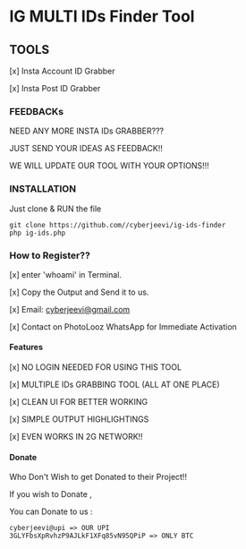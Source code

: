 # IG MULTI IDs Finder Tool

## TOOLS
[x] Insta Account ID Grabber

[x] Insta Post ID Grabber



### FEEDBACKs
NEED ANY MORE INSTA IDs GRABBER???

JUST SEND YOUR IDEAS AS FEEDBACK!!

WE WILL UPDATE OUR TOOL WITH YOUR OPTIONS!!!



### INSTALLATION
Just clone & RUN the file
```
git clone https://github.com//cyberjeevi/ig-ids-finder
php ig-ids.php
```

### How to Register??
[x] enter 'whoami' in Terminal.

[x] Copy the Output and Send it to us.

[x] Email: cyberjeevi@gmail.com

[x] Contact on PhotoLooz WhatsApp for Immediate Activation


#### Features
[x] NO LOGIN NEEDED FOR USING THIS TOOL

[x] MULTIPLE IDs GRABBING TOOL (ALL AT ONE PLACE)

[x] CLEAN UI FOR BETTER WORKING

[x] SIMPLE OUTPUT HIGHLIGHTINGS

[x] EVEN WORKS IN 2G NETWORK!!




#### Donate
Who Don't Wish to get Donated to their Project!!

If you wish to Donate ,

You can Donate to us :

    cyberjeevi@upi => OUR UPI
    3GLYFbsXpRvhzP9AJLkF1XFq85vN95QPiP => ONLY BTC
    
